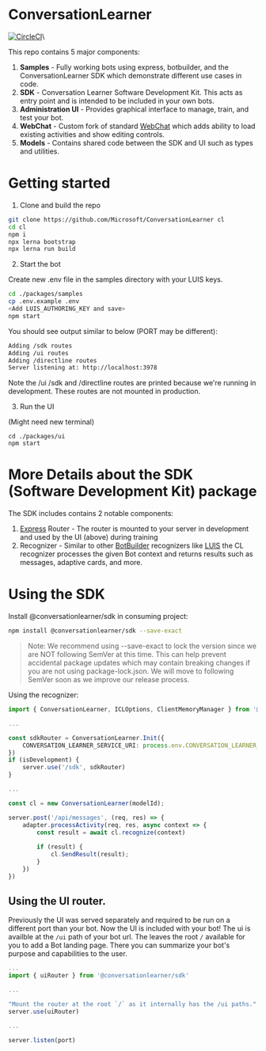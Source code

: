 # ConversationLearner

[![CircleCI](https://circleci.com/gh/microsoft/conversationlearner.svg?style=svg)](https://circleci.com/gh/microsoft/conversationlearner)\

This repo contains 5 major components:
1. **Samples** - Fully working bots using express, botbuilder, and the ConversationLearner SDK which demonstrate different use cases in code.
1. **SDK** - Conversation Learner Software Development Kit. This acts as entry point and is intended to be included in your own bots.
1. **Administration UI** - Provides graphical interface to manage, train, and test your bot.
1. **WebChat** - Custom fork of standard [WebChat](https://github.com/Microsoft/BotFramework-WebChat) which adds ability to load existing activities and show editing controls.
1. **Models** - Contains shared code between the SDK and UI such as types and utilities.

# Getting started

1. Clone and build the repo
```bash
git clone https://github.com/Microsoft/ConversationLearner cl
cd cl
npm i
npx lerna bootstrap
npx lerna run build
```

2. Start the bot

Create new .env file in the samples directory with your LUIS keys.

```bash
cd ./packages/samples
cp .env.example .env
<Add LUIS_AUTHORING_KEY and save>
npm start
```

You should see output similar to below (PORT may be different):

```bash
Adding /sdk routes
Adding /ui routes
Adding /directline routes
Server listening at: http://localhost:3978
```

Note the /ui /sdk and /directline routes are printed because we're running in development. These routes are not mounted in production.

3. Run the UI

(Might need new terminal)

```
cd ./packages/ui
npm start
```

# More Details about the SDK (Software Development Kit) package

The SDK includes contains 2 notable components:
1. [Express](https://expressjs.com/en/guide/routing.html) Router - The router is mounted to your server in development and used by the UI (above) during training
2. Recognizer - Similar to other [BotBuilder](https://github.com/Microsoft/botbuilder-js) recognizers like [LUIS](https://github.com/Microsoft/botbuilder-js/blob/master/samples/luis-bot-es6/app.js#L64) the CL recognizer processes the given Bot context and returns results such as messages, adaptive cards, and more.

# Using the SDK

Install @conversationlearner/sdk in consuming project:

```bash
npm install @conversationlearner/sdk --save-exact
```

> Note: We recommend using --save-exact to lock the version since we are NOT following SemVer at this time. This can help prevent accidental package updates which may contain breaking changes if you are not using package-lock.json. We will move to following SemVer soon as we improve our release process.

Using the recognizer:

```typescript
import { ConversationLearner, ICLOptions, ClientMemoryManager } from '@conversationlearner/sdk'

...

const sdkRouter = ConversationLearner.Init({
    CONVERSATION_LEARNER_SERVICE_URI: process.env.CONVERSATION_LEARNER_SERVICE_URI
})
if (isDevelopment) {
    server.use('/sdk', sdkRouter)
}

...

const cl = new ConversationLearner(modelId);

server.post('/api/messages', (req, res) => {
    adapter.processActivity(req, res, async context => {
        const result = await cl.recognize(context)
        
        if (result) {
            cl.SendResult(result);
        }
    })
})
```

## Using the UI router.
Previously the UI was served separately and required to be run on a different port than your bot.  Now the UI is included with your bot! The ui is availble at the `/ui` path of your bot url. The leaves the root `/` available for you to add a Bot landing page. There you can summarize your bot's purpose and capabilities to the user.

```typescript
...
import { uiRouter } from '@conversationlearner/sdk'

...

"Mount the router at the root `/` as it internally has the /ui paths."
server.use(uiRouter)

...

server.listen(port)
```
